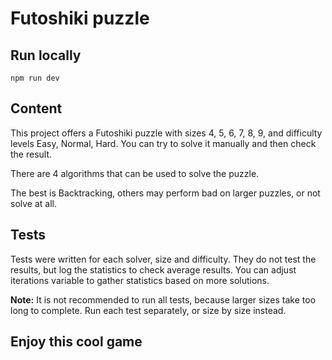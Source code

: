 # Futoshiki puzzle

## Run locally

```
npm run dev
```

## Content

This project offers a Futoshiki puzzle with sizes 4, 5, 6, 7, 8, 9,
and difficulty levels Easy, Normal, Hard.
You can try to solve it manually and then check the result.

There are 4 algorithms that can be used to solve the puzzle.

The best is Backtracking, others may perform bad on larger puzzles, or not solve at all.

## Tests
Tests were written for each solver, size and difficulty.
They do not test the results, but log the statistics to check average results.
You can adjust iterations variable to gather statistics based on more solutions.

<b>Note:</b> It is not recommended to run all tests, because larger sizes take too long to complete.
Run each test separately, or size by size instead.

## Enjoy this cool game
